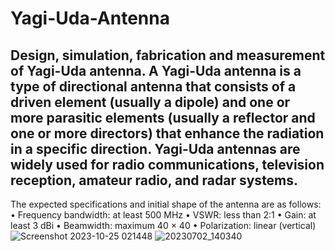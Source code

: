 # Yagi-Uda-Antenna

## Design, simulation, fabrication and measurement of Yagi-Uda antenna. A Yagi-Uda antenna is a type of directional antenna that consists of a driven element (usually a dipole) and one or more parasitic elements (usually a reflector and one or more directors) that enhance the radiation in a specific direction. Yagi-Uda antennas are widely used for radio communications, television reception, amateur radio, and radar systems.
The expected specifications and initial shape of the antenna are as follows:
• Frequency bandwidth: at least 500 MHz
• VSWR: less than 2:1
• Gain: at least 3 dBi
• Beamwidth: maximum 40 × 40
• Polarization: linear (vertical)
![Screenshot 2023-10-25 021448](https://github.com/mamad-hosn/Antenna/assets/90955072/d0b882a6-5cb0-4396-bf59-3ea7efc533f2)
![20230702_140340](https://github.com/mamad-hosn/Antenna/assets/90955072/1d72e262-2101-4411-93cd-b54b974540c4)
